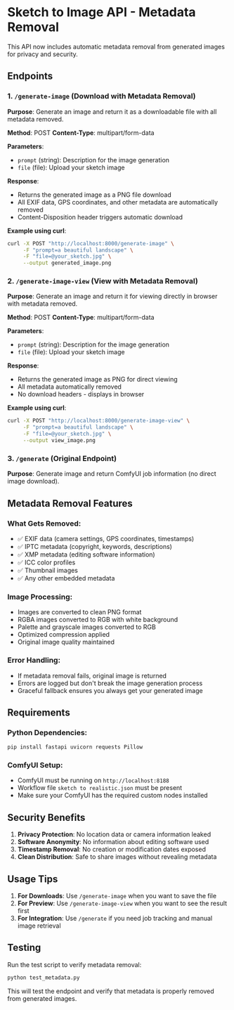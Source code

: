 # Sketch to Image API - Metadata Removal

This API now includes automatic metadata removal from generated images for privacy and security.

## Endpoints

### 1. `/generate-image` (Download with Metadata Removal)
**Purpose**: Generate an image and return it as a downloadable file with all metadata removed.

**Method**: POST
**Content-Type**: multipart/form-data

**Parameters**:
- `prompt` (string): Description for the image generation
- `file` (file): Upload your sketch image

**Response**: 
- Returns the generated image as a PNG file download
- All EXIF data, GPS coordinates, and other metadata are automatically removed
- Content-Disposition header triggers automatic download

**Example using curl**:
```bash
curl -X POST "http://localhost:8000/generate-image" \
     -F "prompt=a beautiful landscape" \
     -F "file=@your_sketch.jpg" \
     --output generated_image.png
```

### 2. `/generate-image-view` (View with Metadata Removal)
**Purpose**: Generate an image and return it for viewing directly in browser with metadata removed.

**Method**: POST
**Content-Type**: multipart/form-data

**Parameters**:
- `prompt` (string): Description for the image generation  
- `file` (file): Upload your sketch image

**Response**:
- Returns the generated image as PNG for direct viewing
- All metadata automatically removed
- No download headers - displays in browser

**Example using curl**:
```bash
curl -X POST "http://localhost:8000/generate-image-view" \
     -F "prompt=a beautiful landscape" \
     -F "file=@your_sketch.jpg" \
     --output view_image.png
```

### 3. `/generate` (Original Endpoint)
**Purpose**: Generate image and return ComfyUI job information (no direct image download).

## Metadata Removal Features

### What Gets Removed:
- ✅ EXIF data (camera settings, GPS coordinates, timestamps)
- ✅ IPTC metadata (copyright, keywords, descriptions)  
- ✅ XMP metadata (editing software information)
- ✅ ICC color profiles
- ✅ Thumbnail images
- ✅ Any other embedded metadata

### Image Processing:
- Images are converted to clean PNG format
- RGBA images converted to RGB with white background
- Palette and grayscale images converted to RGB
- Optimized compression applied
- Original image quality maintained

### Error Handling:
- If metadata removal fails, original image is returned
- Errors are logged but don't break the image generation process
- Graceful fallback ensures you always get your generated image

## Requirements

### Python Dependencies:
```bash
pip install fastapi uvicorn requests Pillow
```

### ComfyUI Setup:
- ComfyUI must be running on `http://localhost:8188`
- Workflow file `sketch to realistic.json` must be present
- Make sure your ComfyUI has the required custom nodes installed

## Security Benefits

1. **Privacy Protection**: No location data or camera information leaked
2. **Software Anonymity**: No information about editing software used
3. **Timestamp Removal**: No creation or modification dates exposed
4. **Clean Distribution**: Safe to share images without revealing metadata

## Usage Tips

1. **For Downloads**: Use `/generate-image` when you want to save the file
2. **For Preview**: Use `/generate-image-view` when you want to see the result first
3. **For Integration**: Use `/generate` if you need job tracking and manual image retrieval

## Testing

Run the test script to verify metadata removal:
```bash
python test_metadata.py
```

This will test the endpoint and verify that metadata is properly removed from generated images.
